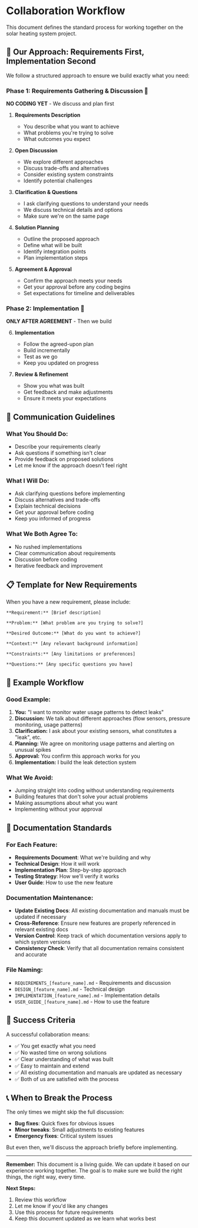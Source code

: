 # Collaboration Workflow

This document defines the standard process for working together on the solar heating system project.

## 🎯 **Our Approach: Requirements First, Implementation Second**

We follow a structured approach to ensure we build exactly what you need:

### **Phase 1: Requirements Gathering & Discussion** 📝
**NO CODING YET** - We discuss and plan first

1. **Requirements Description**
   - You describe what you want to achieve
   - What problems you're trying to solve
   - What outcomes you expect

2. **Open Discussion**
   - We explore different approaches
   - Discuss trade-offs and alternatives
   - Consider existing system constraints
   - Identify potential challenges

3. **Clarification & Questions**
   - I ask clarifying questions to understand your needs
   - We discuss technical details and options
   - Make sure we're on the same page

4. **Solution Planning**
   - Outline the proposed approach
   - Define what will be built
   - Identify integration points
   - Plan implementation steps

5. **Agreement & Approval**
   - Confirm the approach meets your needs
   - Get your approval before any coding begins
   - Set expectations for timeline and deliverables

### **Phase 2: Implementation** 🔧
**ONLY AFTER AGREEMENT** - Then we build

6. **Implementation**
   - Follow the agreed-upon plan
   - Build incrementally
   - Test as we go
   - Keep you updated on progress

7. **Review & Refinement**
   - Show you what was built
   - Get feedback and make adjustments
   - Ensure it meets your expectations

## 🤝 **Communication Guidelines**

### **What You Should Do:**
- Describe your requirements clearly
- Ask questions if something isn't clear
- Provide feedback on proposed solutions
- Let me know if the approach doesn't feel right

### **What I Will Do:**
- Ask clarifying questions before implementing
- Discuss alternatives and trade-offs
- Explain technical decisions
- Get your approval before coding
- Keep you informed of progress

### **What We Both Agree To:**
- No rushed implementations
- Clear communication about requirements
- Discussion before coding
- Iterative feedback and improvement

## 📋 **Template for New Requirements**

When you have a new requirement, please include:

```
**Requirement:** [Brief description]

**Problem:** [What problem are you trying to solve?]

**Desired Outcome:** [What do you want to achieve?]

**Context:** [Any relevant background information]

**Constraints:** [Any limitations or preferences]

**Questions:** [Any specific questions you have]
```

## 🔄 **Example Workflow**

### **Good Example:**
1. **You:** "I want to monitor water usage patterns to detect leaks"
2. **Discussion:** We talk about different approaches (flow sensors, pressure monitoring, usage patterns)
3. **Clarification:** I ask about your existing sensors, what constitutes a "leak", etc.
4. **Planning:** We agree on monitoring usage patterns and alerting on unusual spikes
5. **Approval:** You confirm this approach works for you
6. **Implementation:** I build the leak detection system

### **What We Avoid:**
- Jumping straight into coding without understanding requirements
- Building features that don't solve your actual problems
- Making assumptions about what you want
- Implementing without your approval

## 📁 **Documentation Standards**

### **For Each Feature:**
- **Requirements Document**: What we're building and why
- **Technical Design**: How it will work
- **Implementation Plan**: Step-by-step approach
- **Testing Strategy**: How we'll verify it works
- **User Guide**: How to use the new feature

### **Documentation Maintenance:**
- **Update Existing Docs**: All existing documentation and manuals must be updated if necessary
- **Cross-Reference**: Ensure new features are properly referenced in relevant existing docs
- **Version Control**: Keep track of which documentation versions apply to which system versions
- **Consistency Check**: Verify that all documentation remains consistent and accurate

### **File Naming:**
- `REQUIREMENTS_[feature_name].md` - Requirements and discussion
- `DESIGN_[feature_name].md` - Technical design
- `IMPLEMENTATION_[feature_name].md` - Implementation details
- `USER_GUIDE_[feature_name].md` - How to use the feature

## 🎯 **Success Criteria**

A successful collaboration means:
- ✅ You get exactly what you need
- ✅ No wasted time on wrong solutions
- ✅ Clear understanding of what was built
- ✅ Easy to maintain and extend
- ✅ All existing documentation and manuals are updated as necessary
- ✅ Both of us are satisfied with the process

## 📞 **When to Break the Process**

The only times we might skip the full discussion:
- **Bug fixes**: Quick fixes for obvious issues
- **Minor tweaks**: Small adjustments to existing features
- **Emergency fixes**: Critical system issues

But even then, we'll discuss the approach briefly before implementing.

---

**Remember:** This document is a living guide. We can update it based on our experience working together. The goal is to make sure we build the right things, the right way, every time.

**Next Steps:** 
1. Review this workflow
2. Let me know if you'd like any changes
3. Use this process for future requirements
4. Keep this document updated as we learn what works best
